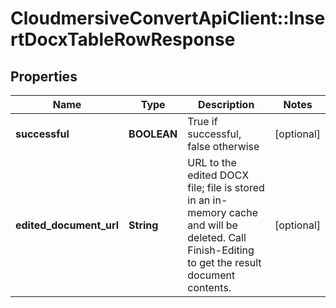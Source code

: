 # CloudmersiveConvertApiClient::InsertDocxTableRowResponse

## Properties
Name | Type | Description | Notes
------------ | ------------- | ------------- | -------------
**successful** | **BOOLEAN** | True if successful, false otherwise | [optional] 
**edited_document_url** | **String** | URL to the edited DOCX file; file is stored in an in-memory cache and will be deleted.  Call Finish-Editing to get the result document contents. | [optional] 


